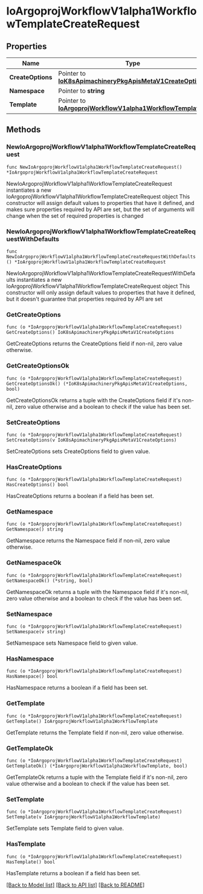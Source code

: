 # IoArgoprojWorkflowV1alpha1WorkflowTemplateCreateRequest

## Properties

Name | Type | Description | Notes
------------ | ------------- | ------------- | -------------
**CreateOptions** | Pointer to [**IoK8sApimachineryPkgApisMetaV1CreateOptions**](IoK8sApimachineryPkgApisMetaV1CreateOptions.md) |  | [optional] 
**Namespace** | Pointer to **string** |  | [optional] 
**Template** | Pointer to [**IoArgoprojWorkflowV1alpha1WorkflowTemplate**](IoArgoprojWorkflowV1alpha1WorkflowTemplate.md) |  | [optional] 

## Methods

### NewIoArgoprojWorkflowV1alpha1WorkflowTemplateCreateRequest

`func NewIoArgoprojWorkflowV1alpha1WorkflowTemplateCreateRequest() *IoArgoprojWorkflowV1alpha1WorkflowTemplateCreateRequest`

NewIoArgoprojWorkflowV1alpha1WorkflowTemplateCreateRequest instantiates a new IoArgoprojWorkflowV1alpha1WorkflowTemplateCreateRequest object
This constructor will assign default values to properties that have it defined,
and makes sure properties required by API are set, but the set of arguments
will change when the set of required properties is changed

### NewIoArgoprojWorkflowV1alpha1WorkflowTemplateCreateRequestWithDefaults

`func NewIoArgoprojWorkflowV1alpha1WorkflowTemplateCreateRequestWithDefaults() *IoArgoprojWorkflowV1alpha1WorkflowTemplateCreateRequest`

NewIoArgoprojWorkflowV1alpha1WorkflowTemplateCreateRequestWithDefaults instantiates a new IoArgoprojWorkflowV1alpha1WorkflowTemplateCreateRequest object
This constructor will only assign default values to properties that have it defined,
but it doesn't guarantee that properties required by API are set

### GetCreateOptions

`func (o *IoArgoprojWorkflowV1alpha1WorkflowTemplateCreateRequest) GetCreateOptions() IoK8sApimachineryPkgApisMetaV1CreateOptions`

GetCreateOptions returns the CreateOptions field if non-nil, zero value otherwise.

### GetCreateOptionsOk

`func (o *IoArgoprojWorkflowV1alpha1WorkflowTemplateCreateRequest) GetCreateOptionsOk() (*IoK8sApimachineryPkgApisMetaV1CreateOptions, bool)`

GetCreateOptionsOk returns a tuple with the CreateOptions field if it's non-nil, zero value otherwise
and a boolean to check if the value has been set.

### SetCreateOptions

`func (o *IoArgoprojWorkflowV1alpha1WorkflowTemplateCreateRequest) SetCreateOptions(v IoK8sApimachineryPkgApisMetaV1CreateOptions)`

SetCreateOptions sets CreateOptions field to given value.

### HasCreateOptions

`func (o *IoArgoprojWorkflowV1alpha1WorkflowTemplateCreateRequest) HasCreateOptions() bool`

HasCreateOptions returns a boolean if a field has been set.

### GetNamespace

`func (o *IoArgoprojWorkflowV1alpha1WorkflowTemplateCreateRequest) GetNamespace() string`

GetNamespace returns the Namespace field if non-nil, zero value otherwise.

### GetNamespaceOk

`func (o *IoArgoprojWorkflowV1alpha1WorkflowTemplateCreateRequest) GetNamespaceOk() (*string, bool)`

GetNamespaceOk returns a tuple with the Namespace field if it's non-nil, zero value otherwise
and a boolean to check if the value has been set.

### SetNamespace

`func (o *IoArgoprojWorkflowV1alpha1WorkflowTemplateCreateRequest) SetNamespace(v string)`

SetNamespace sets Namespace field to given value.

### HasNamespace

`func (o *IoArgoprojWorkflowV1alpha1WorkflowTemplateCreateRequest) HasNamespace() bool`

HasNamespace returns a boolean if a field has been set.

### GetTemplate

`func (o *IoArgoprojWorkflowV1alpha1WorkflowTemplateCreateRequest) GetTemplate() IoArgoprojWorkflowV1alpha1WorkflowTemplate`

GetTemplate returns the Template field if non-nil, zero value otherwise.

### GetTemplateOk

`func (o *IoArgoprojWorkflowV1alpha1WorkflowTemplateCreateRequest) GetTemplateOk() (*IoArgoprojWorkflowV1alpha1WorkflowTemplate, bool)`

GetTemplateOk returns a tuple with the Template field if it's non-nil, zero value otherwise
and a boolean to check if the value has been set.

### SetTemplate

`func (o *IoArgoprojWorkflowV1alpha1WorkflowTemplateCreateRequest) SetTemplate(v IoArgoprojWorkflowV1alpha1WorkflowTemplate)`

SetTemplate sets Template field to given value.

### HasTemplate

`func (o *IoArgoprojWorkflowV1alpha1WorkflowTemplateCreateRequest) HasTemplate() bool`

HasTemplate returns a boolean if a field has been set.


[[Back to Model list]](../README.md#documentation-for-models) [[Back to API list]](../README.md#documentation-for-api-endpoints) [[Back to README]](../README.md)


